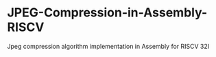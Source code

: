 # JPEG-Compression-in-Assembly-RISCV
Jpeg compression algorithm implementation in Assembly for RISCV 32I
